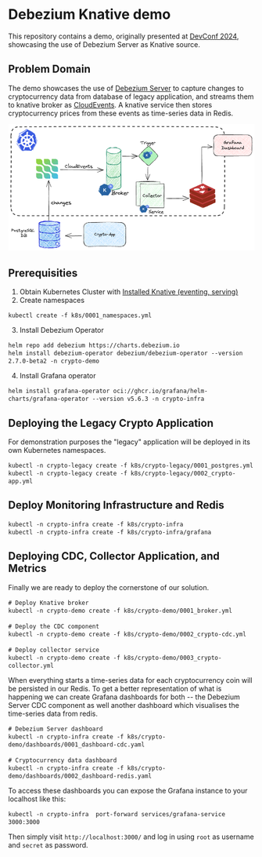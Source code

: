 # Debezium Knative demo
This repository contains a demo, originally presented at [DevConf 2024](https://www.devconf.info/cz/),
showcasing the use of Debezium Server as Knative source.

## Problem Domain
The demo showcases the use of [Debezium Server](https://debezium.io/documentation/reference/stable/operations/debezium-server.html) to capture changes to cryptocurrency data from database of legacy application,
and streams them to knative broker as [CloudEvents](https://cloudevents.io/). A knative service then stores cryptocurrency prices
from these events as time-series data in Redis.

![Diagram](img/diagram.png)
## Prerequisities

1. Obtain Kubernetes Cluster with [Installed Knative (eventing, serving)](https://knative.dev/docs/install/)
2. Create namespaces
```shell
kubectl create -f k8s/0001_namespaces.yml
```
3. Install Debezium Operator

```shell
helm repo add debezium https://charts.debezium.io
helm install debezium-operator debezium/debezium-operator --version 2.7.0-beta2 -n crypto-demo
```

4. Install Grafana operator

```shell
helm install grafana-operator oci://ghcr.io/grafana/helm-charts/grafana-operator --version v5.6.3 -n crypto-infra
```

## Deploying the Legacy Crypto Application
For demonstration purposes the "legacy" application will be deployed in its
own Kubernetes namespaces.

```shell
kubectl -n crypto-legacy create -f k8s/crypto-legacy/0001_postgres.yml
kubectl -n crypto-legacy create -f k8s/crypto-legacy/0002_crypto-app.yml
```

## Deploy Monitoring Infrastructure and Redis

```shell
kubectl -n crypto-infra create -f k8s/crypto-infra
kubectl -n crypto-infra create -f k8s/crypto-infra/grafana
```

## Deploying CDC, Collector Application, and Metrics
Finally we are ready to deploy the cornerstone of our solution.

```shell
# Deploy Knative broker
kubectl -n crypto-demo create -f k8s/crypto-demo/0001_broker.yml

# Deploy the CDC component
kubectl -n crypto-demo create -f k8s/crypto-demo/0002_crypto-cdc.yml

# Deploy collector service
kubectl -n crypto-demo create -f k8s/crypto-demo/0003_crypto-collector.yml
```

When everything starts a time-series data for each cryptocurrency coin will
be persisted in our Redis. To get a better representation of what is happening
we can create Grafana dashboards for both -- the Debezium Server CDC component
as well another dashboard which visualises the time-series data from redis.

```shell
# Debezium Server dashboard
kubectl -n crypto-infra create -f k8s/crypto-demo/dashboards/0001_dashboard-cdc.yaml

# Cryptocurrency data dashboard
kubectl -n crypto-infra create -f k8s/crypto-demo/dashboards/0002_dashboard-redis.yaml
```

To access these dashboards you can expose the Grafana instance to your localhost like this:
```
kubectl -n crypto-infra  port-forward services/grafana-service 3000:3000
```

Then simply visit `http://localhost:3000/` and log in
using `root` as username  and `secret` as password.